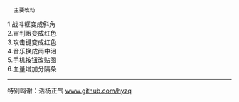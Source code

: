       主要改动
  1.战斗框变成斜角                         
  2.审判眼变成红色                         
  3.攻击键变成红色                         
  4.音乐换成雨中泪                         
  5.手机按钮改贴图                         
  6.血量增加分隔条                         
_______________
  特别鸣谢：浩杨正气
www.github.com/hyzq

